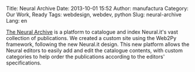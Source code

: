 Title: Neural Archive
Date: 2013-10-01 15:52
Author: manufactura
Category: Our Work, Ready
Tags: webdesign, webdev, python
Slug: neural-archive
Lang: en

[The Neural Archive](http://archive.neural.org) is a platform to catalogue and index Neural.it's vast collection of publications.
We created a custom site using the Web2Py framework, following the new Neural.it design. This new platform allows the Neural editors to easily add and edit the catalogue contents, with custom categories to help order the publications according to the editors' specifications. 
